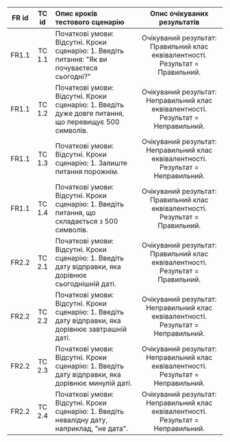 |FR id|TC id|Опис кроків тестового сценарію|Опис очікуваних результатів|
|:-----:|:-----:|:-----|:-----:|
|FR1.1|TC 1.1|Початкові умови: Відсутні. Кроки сценарію: 1. Введіть питання: "Як ви почуваєтеся сьогодні?"|Очікуваний результат: Правильний клас еквівалентності. Результат = Правильний.|
|FR1.1|TC 1.2|Початкові умови: Відсутні. Кроки сценарію: 1. Введіть дуже довге питання, що перевищує 500 символів.|Очікуваний результат: Неправильний клас еквівалентності. Результат = Неправильний.|
|FR1.1|TC 1.3|Початкові умови: Відсутні. Кроки сценарію: 1. Залиште питання порожнім.|Очікуваний результат: Неправильний клас еквівалентності. Результат = Неправильний.|
|FR1.1|TC 1.4|Початкові умови: Відсутні. Кроки сценарію: 1. Введіть питання, що складається з 500 символів.|Очікуваний результат: Правильний клас еквівалентності. Результат = Правильний.|
|FR2.2|TC 2.1|Початкові умови: Відсутні. Кроки сценарію: 1. Введіть дату відправки, яка дорівнює сьогоднішній даті.|Очікуваний результат: Правильний клас еквівалентності. Результат = Правильний.|
|FR2.2|TC 2.2|Початкові умови: Відсутні. Кроки сценарію: 1. Введіть дату відправки, яка дорівнює завтрашній даті.|Очікуваний результат: Неправильний клас еквівалентності. Результат = Неправильний.|
|FR2.2|TC 2.3|Початкові умови: Відсутні. Кроки сценарію: 1. Введіть дату відправки, яка дорівнює минулій даті.|Очікуваний результат: Неправильний клас еквівалентності. Результат = Неправильний.|
|FR2.2|TC 2.4|Початкові умови: Відсутні. Кроки сценарію: 1. Введіть невалідну дату, наприклад, "не дата".|Очікуваний результат: Неправильний клас еквівалентності. Результат = Неправильний.|

